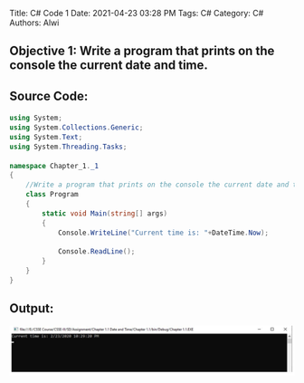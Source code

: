 Title: C# Code 1
Date: 2021-04-23 03:28 PM
Tags: C#
Category: C#
Authors: Alwi

## Objective 1: Write a program that prints on the console the current date and time.

## Source Code:
```C#
using System;
using System.Collections.Generic;
using System.Text;
using System.Threading.Tasks;

namespace Chapter_1._1
{
    //Write a program that prints on the console the current date and time.
    class Program
    {
        static void Main(string[] args)
        {
            Console.WriteLine("Current time is: "+DateTime.Now);

            Console.ReadLine();
        }
    }
}
```

## Output:
![C#](images/C-1.JPG "C#-1 output")